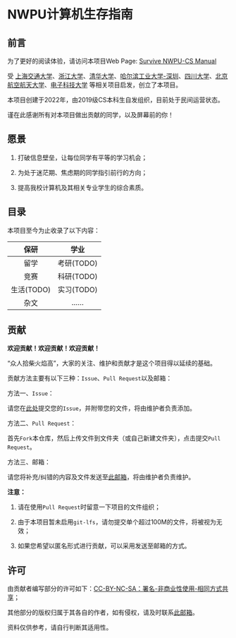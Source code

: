# NWPU计算机生存指南

## 前言

为了更好的阅读体验，请访问本项目Web Page: [Survive NWPU-CS Manual](https://npu-cs.github.io/SurviveNWPU-CSManual)

受 [上海交通大学](https://github.com/SurviveSJTU/SurviveSJTUManual)、[浙江大学](https://github.com/QSCTech/zju-icicles)、[清华大学](https://github.com/PKUanonym/REKCARC-TSC-UHT)、[哈尔滨工业大学-深圳](https://github.com/hewei2001/HITSZ-OpenCS)、[四川大学](https://github.com/SCU-CS-Runner/SurviveSCUManual)、[北京航空航天大学](https://github.com/TheBloodthirster/BUAA_Course_Sharing)、[电子科技大学](https://github.com/Xovee/uestc-course) 等相关项目启发，创立了本项目。

本项目创建于2022年，由2019级CS本科生自发组织，目前处于民间运营状态。

谨在此感谢所有对本项目做出贡献的同学，以及屏幕前的你！

## 愿景

1. 打破信息壁垒，让每位同学有平等的学习机会；

2. 为处于迷茫期、焦虑期的同学指引前行的方向；
3. 提高我校计算机及其相关专业学生的综合素质。

## 目录

本项目至今为止收录了以下内容：

|    保研    |    学业    |
| :--------: | :--------: |
|    留学    | 考研(TODO) |
|    竞赛    | 科研(TODO) |
| 生活(TODO) | 实习(TODO) |
|    杂文    |     ……     |

## 贡献

**欢迎贡献！欢迎贡献！欢迎贡献！**

“众人拾柴火焰高”，大家的关注、维护和贡献才是这个项目得以延续的基础。

贡献方法主要有以下三种：`Issue`、`Pull Request`以及邮箱：

方法一、`Issue`：

  请您在[此处](https://github.com/npu-cs/SurviveNWPU-CSManual/issues/new)提交您的`Issue`，并附带您的文件，将由维护者负责添加。

方法二、`Pull Request`：

  首先`Fork`本仓库，然后上传文件到文件夹（或自己新建文件夹），点击提交`Pull Request`。

方法三、邮箱：

  请您将补充/纠错的内容及文件发送至[此邮箱](mailto:1985871043@qq.com)，将由维护者负责维护。

**注意：**

1. 请在使用`Pull Request`时留意一下项目的文件组织；

2. 由于本项目暂未启用`git-lfs`，请勿提交单个超过100M的文件，将被视为无效；

3. 如果您希望以匿名形式进行贡献，可以采用发送至邮箱的方式。

## 许可

由贡献者编写部分的许可如下：[CC-BY-NC-SA：署名-非商业性使用-相同方式共享](https://creativecommons.org/licenses/by-nc-sa/4.0/deed.zh)；

其他部分的版权归属于其各自的作者，如有侵权，请及时联系[此邮箱](mailto:1985871043@qq.com)。

资料仅供参考，请自行判断其适用性。
